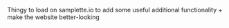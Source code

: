 Thingy to load on samplette.io to add some useful additional functionality + make the website better-looking
